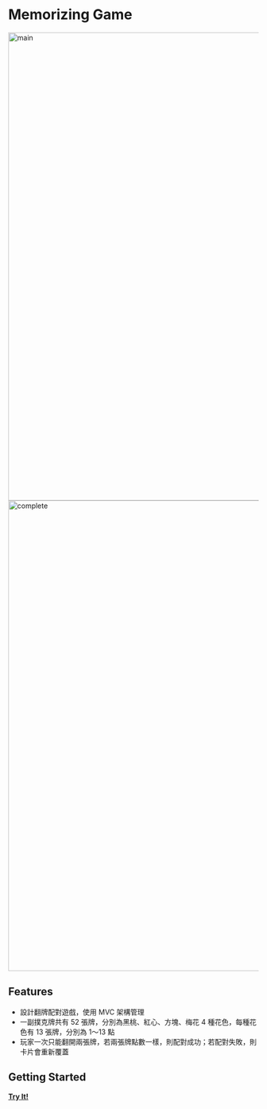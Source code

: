# Memorizing Game
<img width="942" alt="main" src="https://github.com/user-attachments/assets/c8582e5b-e16e-4f37-965d-834bc09c0b01" />
<img width="947" alt="complete" src="https://github.com/user-attachments/assets/f54e309d-db7c-4e4c-a04e-21143e4d3cde" />

## Features
- 設計翻牌配對遊戲，使用 MVC 架構管理
- 一副撲克牌共有 52 張牌，分別為黑桃、紅心、方塊、梅花 4 種花色，每種花色有 13 張牌，分別為 1～13 點
- 玩家一次只能翻開兩張牌，若兩張牌點數一樣，則配對成功；若配對失敗，則卡片會重新覆蓋

## Getting Started
[**Try It!**](https://pinjunpan.github.io/Memorizing-Game/)
